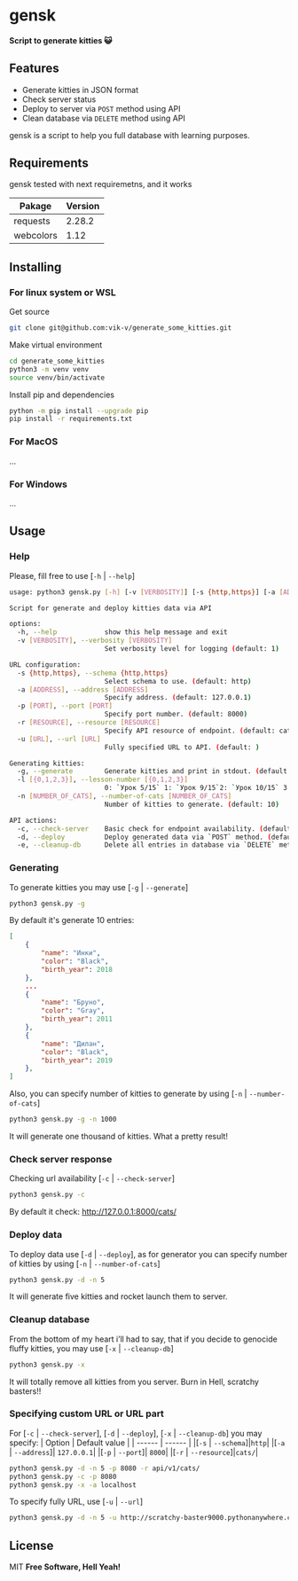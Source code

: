 # gensk
#### Script to generate kitties  😺
## Features
- Generate kitties in JSON format
- Check server status
- Deploy to server via `POST` method using API
- Clean database via `DELETE` method using API

gensk is a script to help you full database with learning purposes.

## Requirements
gensk tested with next requiremetns, and it works

| Pakage | Version |
| ------ | ------ |
| requests | 2.28.2 |
| webcolors | 1.12 |

## Installing
### For linux system or WSL
Get source
```sh
git clone git@github.com:vik-v/generate_some_kitties.git
```
Make virtual environment
```sh
cd generate_some_kitties
python3 -m venv venv
source venv/bin/activate
```
Install pip and dependencies
```sh
python -m pip install --upgrade pip
pip install -r requirements.txt
```
### For MacOS
...
### For Windows
...

## Usage
### Help
Please, fill free to use [`-h` | `--help`]
```sh
usage: python3 gensk.py [-h] [-v [VERBOSITY]] [-s {http,https}] [-a [ADDRESS]] [-p [PORT]] [-r [RESOURCE]] [-u [URL]] [-g] [-l [{0,1,2,3}]] [-n [NUMBER_OF_CATS]] [-c | -d | -e]

Script for generate and deploy kitties data via API

options:
  -h, --help            show this help message and exit
  -v [VERBOSITY], --verbosity [VERBOSITY]
                        Set verbosity level for logging (default: 1)

URL configuration:
  -s {http,https}, --schema {http,https}
                        Select schema to use. (default: http)
  -a [ADDRESS], --address [ADDRESS]
                        Specify address. (default: 127.0.0.1)
  -p [PORT], --port [PORT]
                        Specify port number. (default: 8000)
  -r [RESOURCE], --resource [RESOURCE]
                        Specify API resource of endpoint. (default: cats/)
  -u [URL], --url [URL]
                        Fully specified URL to API. (default: )

Generating kitties:
  -g, --generate        Generate kitties and print in stdout. (default: False)
  -l [{0,1,2,3}], --lesson-number [{0,1,2,3}]
                        0: `Урок 5/15` 1: `Урок 9/15`2: `Урок 10/15` 3: `Урок 12/15`. (default: 0)
  -n [NUMBER_OF_CATS], --number-of-cats [NUMBER_OF_CATS]
                        Number of kitties to generate. (default: 10)

API actions:
  -c, --check-server    Basic check for endpoint availability. (default: False)
  -d, --deploy          Deploy generated data via `POST` method. (default: False)
  -e, --cleanup-db      Delete all entries in database via `DELETE` method. (default: False)
```

### Generating
To generate kitties you may use [`-g` | `--generate`]
```sh
python3 gensk.py -g
```
By default it's generate 10 entries:
```json
[
    {
        "name": "Инки",
        "color": "Black",
        "birth_year": 2018
    },
    ...
    {
        "name": "Бруно",
        "color": "Gray",
        "birth_year": 2011
    },
    {
        "name": "Дилан",
        "color": "Black",
        "birth_year": 2019
    },
]
```
Also, you can specify number of kitties to generate by using [`-n` |  `--number-of-cats`]
```sh
python3 gensk.py -g -n 1000
```
It will generate one thousand of kitties. What a pretty result!

### Check server response
Checking url availability [`-c` |  `--check-server`]
```sh
python3 gensk.py -c
```
By default it check: http://127.0.0.1:8000/cats/

### Deploy data
To deploy data use [`-d` | `--deploy`], as for generator you can specify number of kitties by using [`-n` |  `--number-of-cats`]
```sh
python3 gensk.py -d -n 5
```
It will generate five kitties and rocket launch them to server.

### Cleanup database
From the bottom of my heart i’ll had to say, that if you decide to genocide fluffy kitties, you may use [`-x` | `--cleanup-db`]
```sh
python3 gensk.py -x
```
It will totally remove all kitties from you server. Burn in Hell, scratchy basters!!

### Specifying custom URL or URL part
For [`-c` | `--check-server`], [`-d` | `--deploy`], [`-x` | `--cleanup-db`] you may specify:
| Option | Default value |
| ------ | ------ |
|[`-s` \| `--schema`]|`http`|
|[`-a` \| `--address`]| `127.0.0.1`|
|[`-p` \| `--port`]| `8000`|
|[`-r` \| `--resource`]|`cats/`|
```sh
python3 gensk.py -d -n 5 -p 8080 -r api/v1/cats/
python3 gensk.py -c -p 8080
python3 gensk.py -x -a localhost
```
To specify fully URL, use [`-u` | `--url`]
```sh
python3 gensk.py -d -n 5 -u http://scratchy-baster9000.pythonanywhere.com/cats/
```
## License

MIT
**Free Software, Hell Yeah!**
